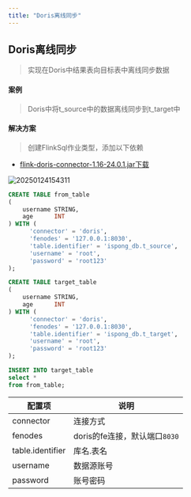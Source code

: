 ```yaml
---
title: "Doris离线同步"
---
```


## Doris离线同步

> 实现在Doris中结果表向目标表中离线同步数据

#### 案例

> Doris中将t_source中的数据离线同步到t_target中

#### 解决方案

> 创建FlinkSql作业类型，添加以下依赖

- [flink-doris-connector-1.16-24.0.1.jar下载](https://repo1.maven.org/maven2/org/apache/doris/flink-doris-connector-1.16/24.0.1/flink-doris-connector-1.16-24.0.1.jar)

![20250124154311](https://img.isxcode.com/picgo/20250124154311.png)

```sql
CREATE TABLE from_table
(
    username STRING,
    age      INT
) WITH (
      'connector' = 'doris',
      'fenodes' = '127.0.0.1:8030',
      'table.identifier' = 'ispong_db.t_source',
      'username' = 'root',
      'password' = 'root123'
);

CREATE TABLE target_table
(
    username STRING,
    age      INT
) WITH (
      'connector' = 'doris',
      'fenodes' = '127.0.0.1:8030',
      'table.identifier' = 'ispong_db.t_target',
      'username' = 'root',
      'password' = 'root123'
);

INSERT INTO target_table
select *
from from_table;
```

| 配置项              | 说明                    |
|------------------|-----------------------|
| connector        | 连接方式                  |
| fenodes          | doris的fe连接，默认端口`8030` |
| table.identifier | 库名.表名                 |
| username         | 数据源账号                 |
| password         | 账号密码                  |